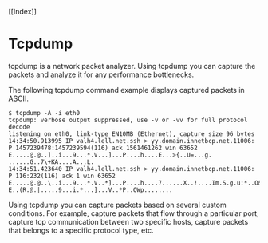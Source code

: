 [[Index]] 

# Tcpdump

tcpdump is a network packet analyzer. Using tcpdump you can capture the packets and analyze it for any performance bottlenecks.

The following tcpdump command example displays captured packets in ASCII.

```
$ tcpdump -A -i eth0
tcpdump: verbose output suppressed, use -v or -vv for full protocol decode
listening on eth0, link-type EN10MB (Ethernet), capture size 96 bytes
14:34:50.913995 IP valh4.lell.net.ssh > yy.domain.innetbcp.net.11006: P 1457239478:1457239594(116) ack 1561461262 win 63652
E.....@.@..]..i...9...*.V...]...P....h....E...>{..U=...g.
......G..7\+KA....A...L.
14:34:51.423640 IP valh4.lell.net.ssh > yy.domain.innetbcp.net.11006: P 116:232(116) ack 1 win 63652
E.....@.@..\..i...9...*.V..*]...P....h....7......X..!....Im.S.g.u:*..O&....^#Ba...
E..(R.@.|.....9...i.*...]...V..*P..OWp........
```

Using tcpdump you can capture packets based on several custom conditions. For example, capture packets that flow through a particular port, capture tcp communication between two specific hosts, capture packets that belongs to a specific protocol type, etc.
